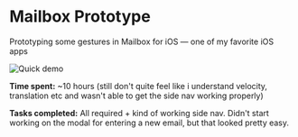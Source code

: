 Mailbox Prototype
=================

Prototyping some gestures in Mailbox for iOS — one of my favorite iOS apps


![Quick demo](http://i.imgur.com/ze76n7k.gif)



**Time spent:** ~10 hours (still don't quite feel like i understand velocity, translation etc and wasn't able to get the side nav working properly)

**Tasks completed:** All required + kind of working side nav. Didn't start working on the modal for entering a new email, but that looked pretty easy.
